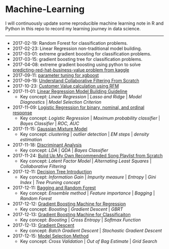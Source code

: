 # Machine-Learning
I will continuously update some reproducible machine learning note in R and Python in this repo to record my learning journey in data science.


***
* 2017-02-19: Random Forest for classification problems.
* 2017-02-23: Linear Regression non-traditional model building.
* 2017-03-01: extreme gradient boosting for classification problems.
* 2017-03-15: gradient boosting tree for classification problems.
* 2017-04-08: extreme gradient boosting using python to solve [predicting-red-hat-business-value problem from kaggle](https://www.kaggle.com/c/predicting-red-hat-business-value)
* 2017-09-11: [parameter tuning for xgboost](https://nbviewer.jupyter.org/github/johnnychiuchiu/Machine-Learning/blob/master/ExtremeGradientBoosting/xgboost_zillow_home_value.ipynb)
* 2017-09-19: [Understand Collaborative Filtering From Scratch](https://nbviewer.jupyter.org/github/johnnychiuchiu/Machine-Learning/blob/master/RecommenderSystem/collaborative_filtering.ipynb)
* 2017-10-23: [Customer Value calculation using RFM](https://nbviewer.jupyter.org/github/johnnychiuchiu/Machine-Learning/blob/master/CustomerLifetimeValue/RFM/RFM.ipynb)
* 2017-11-01: [Linear Regression Model Building Guideline](https://github.com/johnnychiuchiu/Machine-Learning/blob/master/LinearRegression/linearRegressionModelBuilding.pdf)
  * Key concept: *Linear Regression* | *Lasso and Ridge* | *Model Diagnostics* | *Model Selection Criterion*
* 2017-11-09: [Logistic Regression for binary, nominal, and ordinal response](https://nbviewer.jupyter.org/github/johnnychiuchiu/Machine-Learning/blob/master/LogisticRegression/logisticRegression.ipynb)
  * Key concept: *Logistic Regression* | *Maximum probability classifier* | *Bayes Classifier* | *ROC, AUC*
* 2017-11-15: [Gaussian Mixture Model](https://nbviewer.jupyter.org/github/johnnychiuchiu/Machine-Learning/blob/master/Clustering/GaussianMixtureModel/gmm.ipynb)
  * Key concept: *clustering* | *outlier detection* | *EM steps* | *density estimation*
 * 2017-11-18: [Discriminant Analysis](https://nbviewer.jupyter.org/github/johnnychiuchiu/Machine-Learning/blob/master/DiscriminantAnalysis/discriminantAnalysis.ipynb)
   * Key concept: *LDA* | *QDA* | *Bayes Classifier*
* 2017-11-24: [Build Up My Own Recommended Song Playlist from Scratch](https://nbviewer.jupyter.org/github/johnnychiuchiu/Machine-Learning/blob/master/RecommenderSystem/latentFactorModel.ipynb)
   * Key concept: *Latent Factor Model* | *Alternating Least Squares* | *Collaborative Filtering*
* 2017-12-11: [Decision Tree Introduction](https://nbviewer.jupyter.org/github/johnnychiuchiu/Machine-Learning/blob/master/EnsembleMethods/decisionTree.ipynb)
   * Key concept: *Information Gain* | *Impurity measure* | *Entropy* | *Gini Index* | *Tree Pruning concept*
* 2017-12-11: [Bagging and Random Forest](https://nbviewer.jupyter.org/github/johnnychiuchiu/Machine-Learning/blob/master/EnsembleMethods/Bagging/randomForest.ipynb)
   * Key concept: *Ensemble method* | *Feature importance* | *Bagging* | *Random Forest*
* 2017-12-12: [Gradient Boosting Machine for Regression](https://nbviewer.jupyter.org/github/johnnychiuchiu/Machine-Learning/blob/master/EnsembleMethods/Boosting/boostingRegression.ipynb)   
   * Key concept: *Boosting* | *Gradient Descent* | *GBRT* 
* 2017-12-13: [Gradient Boosting Machine for Classificaiton](https://nbviewer.jupyter.org/github/johnnychiuchiu/Machine-Learning/blob/master/EnsembleMethods/Boosting/boostingClassification.ipynb)   
   * Key concept: *Boosting* | *Cross Entropy* | *Softmax Function*  
* 2017-12-13: [Gradient Descent](https://nbviewer.jupyter.org/github/johnnychiuchiu/Machine-Learning/blob/master/OptimizationMethod/gradientDescent.ipynb)   
   * Key concept: *Batch Gradient Descent* | *Stochastic Gradient Descent* 
* 2017-12-15: [Model Selection Method](https://nbviewer.jupyter.org/github/johnnychiuchiu/Machine-Learning/blob/master/ModelSelection/modelSelection.ipynb)
   * Key concept: *Cross Validation* | *Out of Bag Estimate* | *Grid Search*

